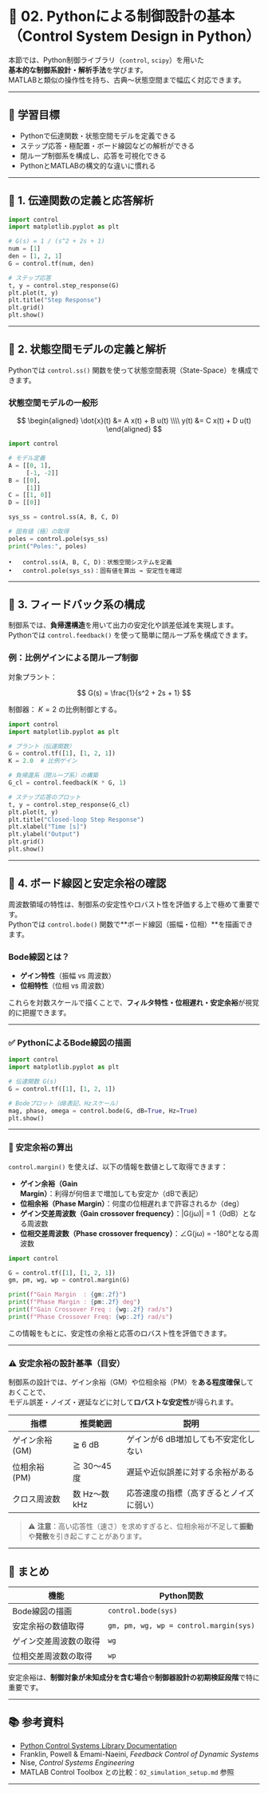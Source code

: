 # 🐍 02. Pythonによる制御設計の基本（Control System Design in Python）

本節では、Python制御ライブラリ（`control`, `scipy`）を用いた  
**基本的な制御系設計・解析手法**を学びます。  
MATLABと類似の操作性を持ち、古典〜状態空間まで幅広く対応できます。

---

## 🎯 学習目標

- Pythonで伝達関数・状態空間モデルを定義できる  
- ステップ応答・極配置・ボード線図などの解析ができる  
- 閉ループ制御系を構成し、応答を可視化できる  
- PythonとMATLABの構文的な違いに慣れる

---

## 🔁 1. 伝達関数の定義と応答解析

```python
import control
import matplotlib.pyplot as plt

# G(s) = 1 / (s^2 + 2s + 1)
num = [1]
den = [1, 2, 1]
G = control.tf(num, den)

# ステップ応答
t, y = control.step_response(G)
plt.plot(t, y)
plt.title("Step Response")
plt.grid()
plt.show()
```

---

## 🧮 2. 状態空間モデルの定義と解析

Pythonでは `control.ss()` 関数を使って状態空間表現（State-Space）を構成できます。

### 状態空間モデルの一般形

$$
\begin{aligned}
\dot{x}(t) &= A x(t) + B u(t) \\\\
y(t) &= C x(t) + D u(t)
\end{aligned}
$$

```python
import control

# モデル定義
A = [[0, 1],
     [-1, -2]]
B = [[0],
     [1]]
C = [[1, 0]]
D = [[0]]

sys_ss = control.ss(A, B, C, D)

# 固有値（極）の取得
poles = control.pole(sys_ss)
print("Poles:", poles)
```

	•	control.ss(A, B, C, D)：状態空間システムを定義
	•	control.pole(sys_ss)：固有値を算出 → 安定性を確認

---

## 🔁 3. フィードバック系の構成

制御系では、**負帰還構造**を用いて出力の安定化や誤差低減を実現します。  
Pythonでは `control.feedback()` を使って簡単に閉ループ系を構成できます。

### 例：比例ゲインによる閉ループ制御

対象プラント：

$$
G(s) = \frac{1}{s^2 + 2s + 1}
$$

制御器： $K=2$ の比例制御とする。

```python
import control
import matplotlib.pyplot as plt

# プラント（伝達関数）
G = control.tf([1], [1, 2, 1])
K = 2.0  # 比例ゲイン

# 負帰還系（閉ループ系）の構築
G_cl = control.feedback(K * G, 1)

# ステップ応答のプロット
t, y = control.step_response(G_cl)
plt.plot(t, y)
plt.title("Closed-loop Step Response")
plt.xlabel("Time [s]")
plt.ylabel("Output")
plt.grid()
plt.show()
```

---

## 🔁 4. ボード線図と安定余裕の確認

周波数領域の特性は、制御系の安定性やロバスト性を評価する上で極めて重要です。  
Pythonでは `control.bode()` 関数で**ボード線図（振幅・位相）**を描画できます。

### Bode線図とは？

- **ゲイン特性**（振幅 vs 周波数）
- **位相特性**（位相 vs 周波数）

これらを対数スケールで描くことで、**フィルタ特性・位相遅れ・安定余裕**が視覚的に把握できます。

---

### ✅ PythonによるBode線図の描画

```python
import control
import matplotlib.pyplot as plt

# 伝達関数 G(s)
G = control.tf([1], [1, 2, 1])

# Bodeプロット（dB表記、Hzスケール）
mag, phase, omega = control.bode(G, dB=True, Hz=True)
plt.show()
```

---

### 📏 安定余裕の算出

`control.margin()` を使えば、以下の情報を数値として取得できます：

- **ゲイン余裕（Gain Margin）**：利得が何倍まで増加しても安定か（dBで表記）
- **位相余裕（Phase Margin）**：何度の位相遅れまで許容されるか（deg）
- **ゲイン交差周波数（Gain crossover frequency）**：|G(jω)| = 1（0dB）となる周波数
- **位相交差周波数（Phase crossover frequency）**：∠G(jω) = -180°となる周波数

```python
import control

G = control.tf([1], [1, 2, 1])
gm, pm, wg, wp = control.margin(G)

print(f"Gain Margin  : {gm:.2f}")
print(f"Phase Margin : {pm:.2f} deg")
print(f"Gain Crossover Freq : {wg:.2f} rad/s")
print(f"Phase Crossover Freq: {wp:.2f} rad/s")
```
この情報をもとに、安定性の余裕と応答のロバスト性を評価できます。

---

### ⚠️ 安定余裕の設計基準（目安）

制御系の設計では、ゲイン余裕（GM）や位相余裕（PM）を**ある程度確保**しておくことで、  
モデル誤差・ノイズ・遅延などに対して**ロバストな安定性**が得られます。

| 指標              | 推奨範囲         | 説明                                      |
|-------------------|------------------|-------------------------------------------|
| ゲイン余裕 (GM)   | ≧ 6 dB           | ゲインが6 dB増加しても不安定化しない     |
| 位相余裕 (PM)     | ≧ 30〜45 度      | 遅延や近似誤差に対する余裕がある          |
| クロス周波数       | 数 Hz〜数 kHz     | 応答速度の指標（高すぎるとノイズに弱い） |

> ⚠️ **注意**：高い応答性（速さ）を求めすぎると、位相余裕が不足して**振動**や**発散**を引き起こすことがあります。

---

## 📘 まとめ

| 機能                    | Python関数                             |
|-------------------------|----------------------------------------|
| Bode線図の描画          | `control.bode(sys)`                    |
| 安定余裕の数値取得      | `gm, pm, wg, wp = control.margin(sys)` |
| ゲイン交差周波数の取得  | `wg`                                   |
| 位相交差周波数の取得    | `wp`                                   |

安定余裕は、**制御対象が未知成分を含む場合**や**制御器設計の初期検証段階**で特に重要です。

---

## 📚 参考資料

- [Python Control Systems Library Documentation](https://python-control.readthedocs.io/)
- Franklin, Powell & Emami-Naeini, *Feedback Control of Dynamic Systems*
- Nise, *Control Systems Engineering*
- MATLAB Control Toolbox との比較：`02_simulation_setup.md` 参照

---






　

